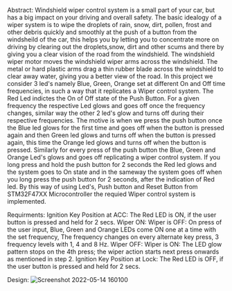Abstract: Windshield wiper control system is a small part of your car, but has a big impact on your driving and overall safety. The basic idealogy of a wiper system is to wipe the droplets of rain, snow, dirt, pollen, frost and other debris quickly and smoothly at the push of a button from the windsheild of the car, this helps you by letting you to concentrate more on driving by clearing out the droplets,snow, dirt and other scums and there by giving you a clear vision of the road from the windshield. The windshield wiper motor moves the windshield wiper arms across the windshield. The metal or hard plastic arms drag a thin rubber blade across the windshield to clear away water, giving you a better view of the road. In this project we consider 3 led's namely Blue, Green, Orange set at different On and Off time frequencies, in such a way that it replicates a Wiper control system. The Red Led indictes the On of Off state of the Push Button. For a given frequency the respective Led glows and goes off once the frequency changes, similar way the other 2 led's glow and turns off during their respective frequencies. The motive is when we press the push button once the Blue led glows for the first time and goes off when the button is pressed again and then Green led glows and turns off when the button is pressed again, this time the Orange led glows and turns off when the button is pressed. Similarly for every press of the push button the Blue, Green and Orange Led's glows and goes off replicating a wiper control system. If you long press and hold the push button for 2 seconds the Red led glows and the system goes to On state and in the sameway the system goes off when you long press the push button for 2 seconds, after the indication of Red led. By this way of using Led's, Push button and Reset Button from STM32F47XX Microcontroller the requied Wiper control system is implemented.

Requirments: 
Ignition Key Position at ACC: The Red LED is ON, if the user button is pressed and held for 2 secs.
Wiper ON: Wiper is OFF: On press of the user input, Blue, Green and Orange LEDs come ON one at a time with the set frequency, The frequency changes on every alternate key press, 3 frequency levels with 1, 4 and 8 Hz.
Wiper OFF: Wiper is ON: The LED glow pattern stops on the 4th press; the wiper action starts next press onwards as mentioned in step 2.
Ignition Key Position at Lock: The Red LED is OFF, if the user button is pressed and held for 2 secs.


Design:
![Screenshot 2022-05-14 160100](https://user-images.githubusercontent.com/102800155/168483195-860683c9-49da-41e5-baf9-c10616cc6a81.png)

